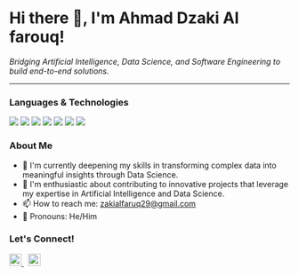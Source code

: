 # Hi there :wave:, I'm Ahmad Dzaki Al farouq!

*Bridging Artificial Intelligence, Data Science, and Software Engineering to build end-to-end solutions.*

---

### Languages & Technologies
<p>
    <img src="https://img.shields.io/badge/Java-ED8B00?style=for-the-badge&logo=openjdk&logoColor=white" />
    <img src="https://img.shields.io/badge/Python-3776AB?style=for-the-badge&logo=python&logoColor=white" />
    <img src="https://img.shields.io/badge/HTML5-E34F26?style=for-the-badge&logo=html5&logoColor=white" />
    <img src="https://img.shields.io/badge/CSS3-1572B6?style=for-the-badge&logo=css3&logoColor=white" />
    <img src="https://img.shields.io/badge/JavaScript-F7DF1E?style=for-the-badge&logo=javascript&logoColor=black" />
    <img src="https://img.shields.io/badge/PHP-777BB4?style=for-the-badge&logo=php&logoColor=white" />
    <img src="https://img.shields.io/badge/SQL-4479A1?style=for-the-badge&logo=postgresql&logoColor=white" />
</p>

### About Me
<ul>
    <li>🌱 I'm currently deepening my skills in transforming complex data into meaningful insights through Data Science.</li>
    <li>🔭 I'm enthusiastic about contributing to innovative projects that leverage my expertise in Artificial Intelligence and Data Science.</li>
    <li>📫 How to reach me: <a href="mailto:zakialfaruq29@gmail.com">zakialfaruq29@gmail.com</a></li>
    <li>💬 Pronouns: He/Him </li>
</ul>

### Let's Connect!
<p>
  <a href="https://www.linkedin.com/in/madzak/" style="margin-right: 8px;">
    <img alt="LinkedIn" width="22px" src="https://simpleicons.now.sh/linkedin/495f7e" />
  </a>
  <a href="https://www.instagram.com/madzak_/">
    <img alt="Instagram" width="22px" src="https://simpleicons.now.sh/instagram/495f7e" />
  </a>
</p>
